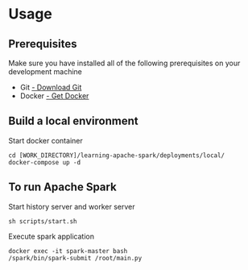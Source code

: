# Usage
## Prerequisites
Make sure you have installed all of the following prerequisites on your development machine

- Git [- Download Git](https://git-scm.com/downloads)
- Docker [- Get Docker](https://docs.docker.com/get-docker/)

## Build a local environment
Start docker container
```
cd [WORK_DIRECTORY]/learning-apache-spark/deployments/local/
docker-compose up -d
```

## To run Apache Spark
Start history server and worker server
```
sh scripts/start.sh
```

Execute spark application
```
docker exec -it spark-master bash
/spark/bin/spark-submit /root/main.py
```